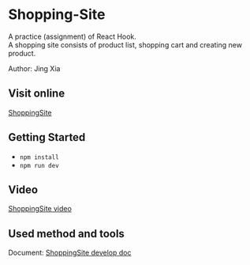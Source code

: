 # Shopping-Site
A practice (assignment) of React Hook.  
A shopping site consists of product list, shopping cart and creating new product.  

Author: Jing Xia

## Visit online  
[ShoppingSite](https://shoppingsite-dfe90.web.app)  

## Getting Started  
* `npm install`  
* `npm run dev`

## Video
[ShoppingSite video](https://youtu.be/Lehb7ZiXZNc)

## Used method and tools  
Document: [ShoppingSite develop doc](https://docs.google.com/document/d/1rvswMOx5GfGkByjZ9vveWpA6OltYzELe7ov48sOuuf0/edit?usp=sharing)
